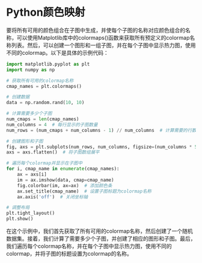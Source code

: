 # Python颜色映射

要将所有可用的颜色组合在子图中生成，并使每个子图的名称对应颜色组合的名称，可以使用Matplotlib库中的colormaps()函数来获取所有预定义的colormap名称列表。然后，可以创建一个图形和一组子图，并在每个子图中显示热力图，使用不同的colormap。以下是具体的示例代码：

```python
import matplotlib.pyplot as plt
import numpy as np

# 获取所有可用的colormap名称
cmap_names = plt.colormaps()

# 创建数据
data = np.random.rand(10, 10)

# 计算需要多少个子图
num_cmaps = len(cmap_names)
num_columns = 4  # 每行显示的子图数量
num_rows = (num_cmaps + num_columns - 1) // num_columns  # 计算需要的行数

# 创建图形和子图
fig, axs = plt.subplots(num_rows, num_columns, figsize=(num_columns * 5, num_rows * 3))
axs = axs.flatten()  # 将子图数组展平

# 遍历每个colormap并显示在子图中
for i, cmap_name in enumerate(cmap_names):
    ax = axs[i]
    im = ax.imshow(data, cmap=cmap_name)
    fig.colorbar(im, ax=ax)  # 添加颜色条
    ax.set_title(cmap_name)  # 设置子图标题为colormap名称
    ax.axis('off')  # 关闭坐标轴

# 调整布局
plt.tight_layout()
plt.show()
```

在这个示例中，我们首先获取了所有可用的colormap名称，然后创建了一个随机数据集。接着，我们计算了需要多少个子图，并创建了相应的图形和子图。最后，我们遍历每个colormap名称，并在每个子图中显示热力图，使用不同的colormap，并将子图的标题设置为colormap的名称。

